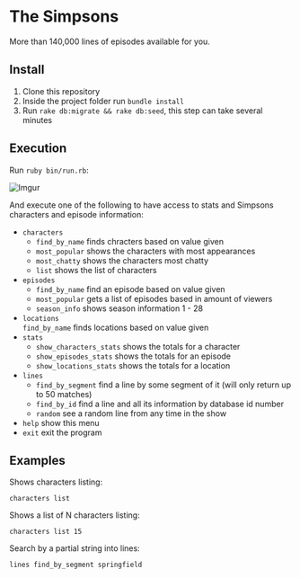 # The Simpsons

More than 140,000 lines of episodes available for you.

## Install

1. Clone this repository
2. Inside the project folder run `bundle install`
3. Run `rake db:migrate && rake db:seed`, this step can take several minutes

## Execution

Run `ruby bin/run.rb`:

![Imgur](http://i.imgur.com/zMsQEIp.png)

And execute one of the following to have access to stats and Simpsons characters and episode information:

* `characters`                                                                                   
  * `find_by_name`          finds chracters based on value given                                 
  * `most_popular`          shows the characters with most appearances                           
  * `most_chatty`           shows the characters most chatty                                     
  * `list`                  shows the list of characters                                         
* `episodes`                                                                                     
  * `find_by_name`          find an episode based on value given                                 
  * `most_popular`          gets a list of episodes based in amount of viewers                   
  * `season_info`           shows season information 1 - 28                                      
* `locations`                                                                                    
  `find_by_name`          finds locations based on value given                                 
* `stats`                                                                                        
  * `show_characters_stats` shows the totals for a character                                     
  * `show_episodes_stats`   shows the totals for an episode                                      
  * `show_locations_stats`  shows the totals for a location                                      
* `lines`                                                                                        
  * `find_by_segment`       find a line by some segment of it (will only return up to 50 matches)
  * `find_by_id`            find a line and all its information by database id number            
  * `random`                see a random line from any time in the show                          
* `help`                    show this menu                                                       
* `exit`                    exit the program  

## Examples

Shows characters listing:
```
characters list
```

Shows a list of N characters listing:
```
characters list 15
```

Search by a partial string into lines:
```
lines find_by_segment springfield
```
